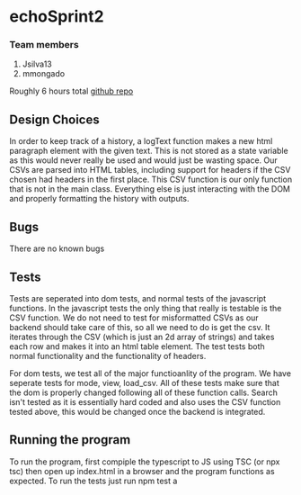 # echoSprint2

### Team members

1. Jsilva13
2. mmongado

Roughly 6 hours total
[github repo](https://github.com/Xzero864/echoSprint2)

## Design Choices

In order to keep track of a history, a logText function makes a new html paragraph element with the given text. This is not stored as a state variable as this would never really be used and would just be wasting space. Our CSVs are parsed into HTML tables, including support for headers if the CSV chosen had headers in the first place. This CSV function is our only function that is not in the main class. Everything else is just interacting with the DOM and properly formatting the history with outputs.

## Bugs

There are no known bugs

## Tests

Tests are seperated into dom tests, and normal tests of the javascript functions. In the javascript tests the only thing that really is testable is the CSV function. We do not need to test for misformatted CSVs as our backend should take care of this, so all we need to do is get the csv. It iterates through the CSV (which is just an 2d array of strings) and takes each row and makes it into an html table element. The test tests both normal functionality and the functionality of headers. <br>

For dom tests, we test all of the major functioanlity of the program. We have seperate tests for mode, view, load_csv. All of these tests make sure that the dom is properly changed following all of these function calls. Search isn't tested as it is essentially hard coded and also uses the CSV function tested above, this would be changed once the backend is integrated.

## Running the program

To run the program, first compiple the typescript to JS using TSC (or npx tsc) then open up index.html in a browser and the program functions as expected.
To run the tests just run npm test a
